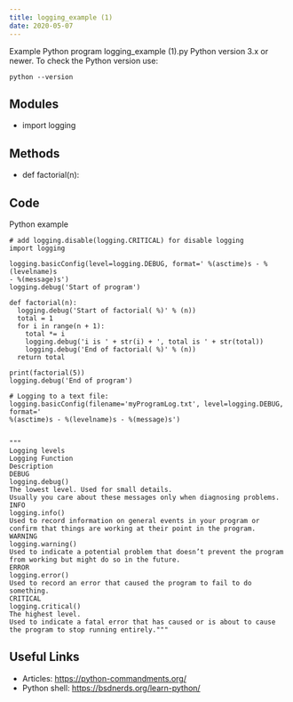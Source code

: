 ```yaml
---
title: logging_example (1)
date: 2020-05-07
---
```

Example Python program logging_example (1).py
Python version 3.x or newer.
To check the Python version use:

    python --version

## Modules

* import logging

## Methods

* def factorial(n):

## Code

Python example

    # add logging.disable(logging.CRITICAL) for disable logging
    import logging
    
    logging.basicConfig(level=logging.DEBUG, format=' %(asctime)s - %(levelname)s
    - %(message)s')
    logging.debug('Start of program')
    
    def factorial(n):
      logging.debug('Start of factorial( %)' % (n))
      total = 1
      for i in range(n + 1):
        total *= i
        logging.debug('i is ' + str(i) + ', total is ' + str(total))
        logging.debug('End of factorial( %)' % (n))
      return total
    
    print(factorial(5))
    logging.debug('End of program')
                        
    # Logging to a text file:
    logging.basicConfig(filename='myProgramLog.txt', level=logging.DEBUG, format='
    %(asctime)s - %(levelname)s - %(message)s')                    
                        
                        
    """
    Logging levels
    Logging Function
    Description
    DEBUG
    logging.debug()
    The lowest level. Used for small details. 
    Usually you care about these messages only when diagnosing problems.
    INFO
    logging.info()
    Used to record information on general events in your program or confirm that things are working at their point in the program.
    WARNING
    logging.warning()
    Used to indicate a potential problem that doesn’t prevent the program from working but might do so in the future.
    ERROR
    logging.error()
    Used to record an error that caused the program to fail to do something.
    CRITICAL
    logging.critical()
    The highest level. 
    Used to indicate a fatal error that has caused or is about to cause the program to stop running entirely."""

## Useful Links

- Articles: https://python-commandments.org/
- Python shell: https://bsdnerds.org/learn-python/
